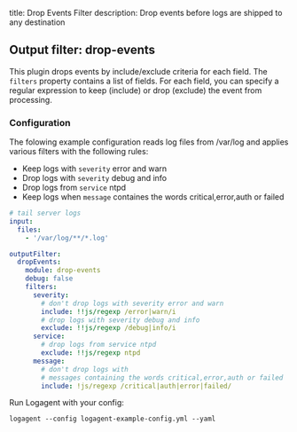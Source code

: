 title: Drop Events Filter 
description: Drop events before logs are shipped to any destination

## Output filter: drop-events

This plugin drops events by include/exclude criteria for each field. The `filters` property contains a list of fields. For each field, you can specify a regular expression to keep (include) or drop (exclude) the event from processing.

### Configuration 

The folowing example configuration reads log files from /var/log and applies various filters with the following rules: 

- Keep logs with `severity` error and warn
- Drop logs with `severity` debug and info 
- Drop logs from `service` ntpd
- Keep logs when `message` containes the words critical,error,auth or failed 


```yaml
# tail server logs
input: 
  files:
    - '/var/log/**/*.log'

outputFilter:
  dropEvents:
    module: drop-events
    debug: false
    filters:
      severity:
        # don't drop logs with severity error and warn
        include: !!js/regexp /error|warn/i
        # drop logs with severity debug and info 
        exclude: !!js/regexp /debug|info/i
      service:
        # drop logs from service ntpd
        exclude: !!js/regexp ntpd
      message: 
        # don't drop logs with 
        # messages containing the words critical,error,auth or failed 
        include: !js/regexp /critical|auth|error|failed/

```

Run Logagent with your config: 

```
logagent --config logagent-example-config.yml --yaml
```

